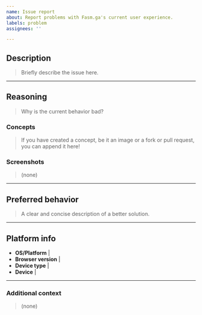 ```yaml
---
name: Issue report
about: Report problems with Fasm.ga's current user experience.
labels: problem
assignees: ''

---
```


## Description
> Briefly describe the issue here.

---
## Reasoning
> Why is the current behavior bad?

### Concepts
> If you have created a concept, be it an image or a fork or pull request, you can append it here!

### Screenshots
> (none) <!-- You can optionally take a screenshot of the problem and paste it here. -->

---
## Preferred behavior
> A clear and concise description of a better solution.

---
## Platform info
- **OS/Platform** | <!-- Answer here -->
- **Browser version** | <!-- Answer here -->
- **Device type** | <!-- Answer here -->
- **Device** | <!-- Answer here -->

---
### Additional context
> (none)